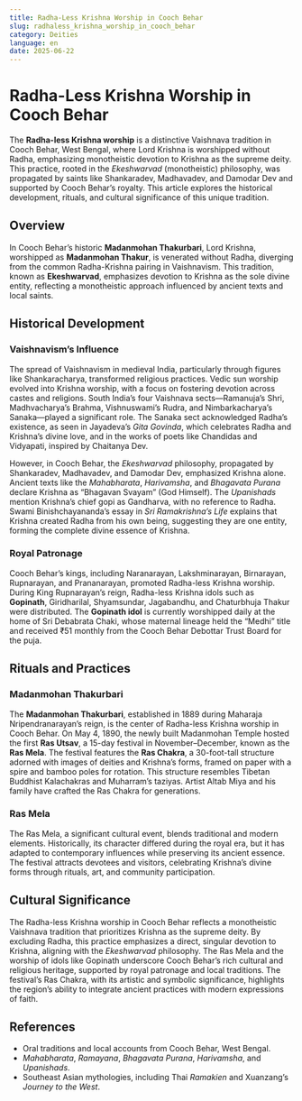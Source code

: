 ```yaml
---
title: Radha-Less Krishna Worship in Cooch Behar
slug: radhaless_krishna_worship_in_cooch_behar
category: Deities
language: en
date: 2025-06-22
---
```




# Radha-Less Krishna Worship in Cooch Behar

The **Radha-less Krishna worship** is a distinctive Vaishnava tradition in Cooch Behar, West Bengal, where Lord Krishna is worshipped without Radha, emphasizing monotheistic devotion to Krishna as the supreme deity. This practice, rooted in the *Ekeshwarvad* (monotheistic) philosophy, was propagated by saints like Shankaradev, Madhavadev, and Damodar Dev and supported by Cooch Behar’s royalty. This article explores the historical development, rituals, and cultural significance of this unique tradition.

## Overview
In Cooch Behar’s historic **Madanmohan Thakurbari**, Lord Krishna, worshipped as **Madanmohan Thakur**, is venerated without Radha, diverging from the common Radha-Krishna pairing in Vaishnavism. This tradition, known as **Ekeshwarvad**, emphasizes devotion to Krishna as the sole divine entity, reflecting a monotheistic approach influenced by ancient texts and local saints.

## Historical Development
### Vaishnavism’s Influence
The spread of Vaishnavism in medieval India, particularly through figures like Shankaracharya, transformed religious practices. Vedic sun worship evolved into Krishna worship, with a focus on fostering devotion across castes and religions. South India’s four Vaishnava sects—Ramanuja’s Shri, Madhvacharya’s Brahma, Vishnuswami’s Rudra, and Nimbarkacharya’s Sanaka—played a significant role. The Sanaka sect acknowledged Radha’s existence, as seen in Jayadeva’s *Gita Govinda*, which celebrates Radha and Krishna’s divine love, and in the works of poets like Chandidas and Vidyapati, inspired by Chaitanya Dev.

However, in Cooch Behar, the *Ekeshwarvad* philosophy, propagated by Shankaradev, Madhavadev, and Damodar Dev, emphasized Krishna alone. Ancient texts like the *Mahabharata*, *Harivamsha*, and *Bhagavata Purana* declare Krishna as “Bhagavan Svayam” (God Himself). The *Upanishads* mention Krishna’s chief gopi as Gandharva, with no reference to Radha. Swami Binishchayananda’s essay in *Sri Ramakrishna’s Life* explains that Krishna created Radha from his own being, suggesting they are one entity, forming the complete divine essence of Krishna.

### Royal Patronage
Cooch Behar’s kings, including Naranarayan, Lakshminarayan, Birnarayan, Rupnarayan, and Prananarayan, promoted Radha-less Krishna worship. During King Rupnarayan’s reign, Radha-less Krishna idols such as **Gopinath**, Giridharilal, Shyamsundar, Jagabandhu, and Chaturbhuja Thakur were distributed. The **Gopinath idol** is currently worshipped daily at the home of Sri Debabrata Chaki, whose maternal lineage held the “Medhi” title and received ₹51 monthly from the Cooch Behar Debottar Trust Board for the puja.

## Rituals and Practices
### Madanmohan Thakurbari
The **Madanmohan Thakurbari**, established in 1889 during Maharaja Nripendranarayan’s reign, is the center of Radha-less Krishna worship in Cooch Behar. On May 4, 1890, the newly built Madanmohan Temple hosted the first **Ras Utsav**, a 15-day festival in November–December, known as the **Ras Mela**. The festival features the **Ras Chakra**, a 30-foot-tall structure adorned with images of deities and Krishna’s forms, framed on paper with a spire and bamboo poles for rotation. This structure resembles Tibetan Buddhist Kalachakras and Muharram’s taziyas. Artist Altab Miya and his family have crafted the Ras Chakra for generations.

### Ras Mela
The Ras Mela, a significant cultural event, blends traditional and modern elements. Historically, its character differed during the royal era, but it has adapted to contemporary influences while preserving its ancient essence. The festival attracts devotees and visitors, celebrating Krishna’s divine forms through rituals, art, and community participation.

## Cultural Significance
The Radha-less Krishna worship in Cooch Behar reflects a monotheistic Vaishnava tradition that prioritizes Krishna as the supreme deity. By excluding Radha, this practice emphasizes a direct, singular devotion to Krishna, aligning with the *Ekeshwarvad* philosophy. The Ras Mela and the worship of idols like Gopinath underscore Cooch Behar’s rich cultural and religious heritage, supported by royal patronage and local traditions. The festival’s Ras Chakra, with its artistic and symbolic significance, highlights the region’s ability to integrate ancient practices with modern expressions of faith.

## References
- Oral traditions and local accounts from Cooch Behar, West Bengal.
- *Mahabharata*, *Ramayana*, *Bhagavata Purana*, *Harivamsha*, and *Upanishads*.
- Southeast Asian mythologies, including Thai *Ramakien* and Xuanzang’s *Journey to the West*.

